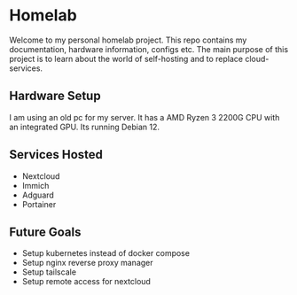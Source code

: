# Homelab

Welcome to my personal homelab project. This repo contains my documentation, hardware information, configs etc. 
The main purpose of this project is to learn about the world of self-hosting and to replace cloud-services.

## Hardware Setup
I am using an old pc for my server. It has a AMD Ryzen 3 2200G CPU with an integrated GPU. Its running Debian 12.

## Services Hosted
- Nextcloud
- Immich
- Adguard
- Portainer

## Future Goals
- Setup kubernetes instead of docker compose
- Setup nginx reverse proxy manager
- Setup tailscale
- Setup remote access for nextcloud

